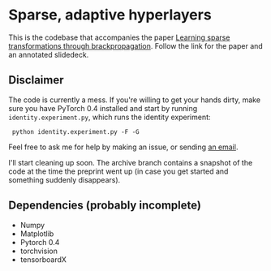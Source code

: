 # Sparse, adaptive hyperlayers

This is the codebase that accompanies the paper [Learning sparse transformations through brackpropagation](http://www.peterbloem.nl/publications/learning-sparse-transformations). Follow the link for the paper and an annotated slidedeck.
 
## Disclaimer

The code is currently a mess. If you're willing to get your hands dirty, make sure you have PyTorch 0.4 installed and start by running ```identity.experiment.py```, which runs the identity experiment:
```
 python identity.experiment.py -F -G
```
 
Feel free to ask me for help by making an issue, or sending [an email](mailto:sparse@peterbloem.nl).

I'll start cleaning up soon. The archive branch contains a snapshot of the code at the time the preprint went up (in case you get started and something suddenly disappears).

## Dependencies (probably incomplete)

* Numpy
* Matplotlib
* Pytorch 0.4
* torchvision
* tensorboardX
